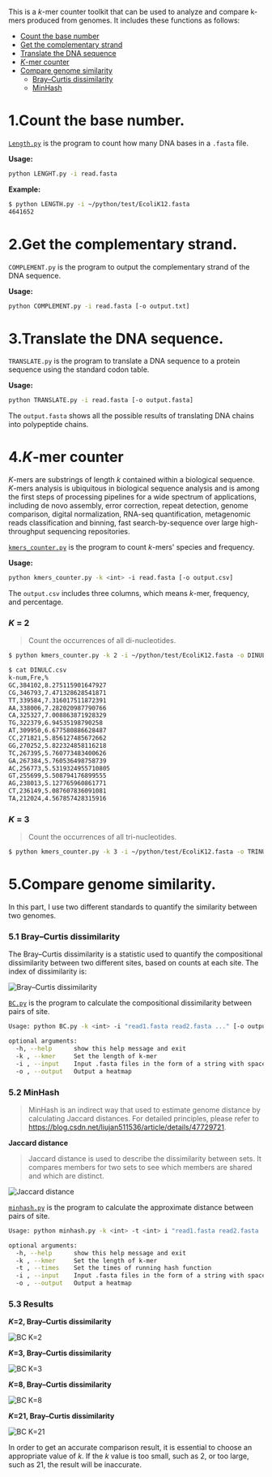 This is a *k*-mer counter toolkit that can be used to analyze and compare k-mers produced from genomes. It includes these functions as follows:
- [Count the base number](https://github.com/Yuan-KK/Assignment/blob/main/README.md#1count-the-base-number)
- [Get the complementary strand](https://github.com/Yuan-KK/Assignment/blob/main/README.md#2get-the-complementary-strand)
- [Translate the DNA sequence](https://github.com/Yuan-KK/Assignment/blob/main/README.md#3translate-the-dna-sequence)
- [*K*-mer counter](https://github.com/Yuan-KK/Assignment/blob/main/README.md#4k-mer-counter)
- [Compare genome similarity](https://github.com/Yuan-KK/Assignment/blob/main/README.md#5compare-genome-similarity)
  - [Bray–Curtis dissimilarity](https://github.com/Yuan-KK/Assignment/blob/main/README.md#51-braycurtis-dissimilarity)
  - [MinHash](https://github.com/Yuan-KK/Assignment/blob/main/README.md#52-minhash)
# 1.Count the base number.
[`Length.py`](https://github.com/Yuan-KK/Assignment/blob/main/LENGTH.py) is the program to count how many DNA bases in a `.fasta` file.

**Usage:**
```sh
python LENGHT.py -i read.fasta
```
**Example:**
```sh
$ python LENGTH.py -i ~/python/test/EcoliK12.fasta 
4641652
```
# 2.Get the complementary strand.
`COMPLEMENT.py` is the program to output the complementary strand of the DNA sequence.

**Usage:**
```sh
python COMPLEMENT.py -i read.fasta [-o output.txt]
```
# 3.Translate the DNA sequence.
`TRANSLATE.py` is the program to translate a DNA sequence to a protein sequence using the standard codon table.

**Usage:**
```sh
python TRANSLATE.py -i read.fasta [-o output.fasta]
```
The `output.fasta` shows all the possible results of translating DNA chains into polypeptide chains.
# 4.*K*-mer counter
*K*-mers are substrings of length *k* contained within a biological sequence. *K*-mers analysis is ubiquitous in biological sequence analysis and is among the first steps of processing pipelines for a wide spectrum of applications, including de novo assembly, error correction, repeat detection, genome comparison, digital normalization, RNA-seq quantification, metagenomic reads classification and binning, fast search-by-sequence over large high-throughput sequencing repositories.

[`kmers_counter.py`](https://github.com/Yuan-KK/Assignment/blob/main/kmers_counter.py) is the program to count *k*-mers' species and frequency. 

**Usage:**
```sh
python kmers_counter.py -k <int> -i read.fasta [-o output.csv]
```
The `output.csv` includes three columns, which means *k*-mer, frequency, and percentage.
### *K* = 2
> Count the occurrences of all di-nucleotides.
```sh
$ python kmers_counter.py -k 2 -i ~/python/test/EcoliK12.fasta -o DINULC.csv
```
```sh
$ cat DINULC.csv
k-num,Fre,%
GC,384102,8.275115901647927
CG,346793,7.471328628541871
TT,339584,7.316017511872391
AA,338006,7.282020987790766
CA,325327,7.008863871928329
TG,322379,6.94535198790258
AT,309950,6.677580886628487
CC,271821,5.856127485672662
GG,270252,5.822324858116218
TC,267395,5.760773483400626
GA,267384,5.760536498758739
AC,256773,5.5319324955710805
GT,255699,5.508794176899555
AG,238013,5.127765960861771
CT,236149,5.087607836091081
TA,212024,4.567857428315916
```
### *K* = 3
> Count the occurrences of all tri-nucleotides.
```sh
$ python kmers_counter.py -k 3 -i ~/python/test/EcoliK12.fasta -o TRINULC.csv
```
# 5.Compare genome similarity.
In this part, I use two different standards to quantify the similarity between two genomes.
### 5.1 Bray–Curtis dissimilarity
The Bray–Curtis dissimilarity is a statistic used to quantify the compositional dissimilarity between two different sites, based on counts at each site. The index of dissimilarity is:

![Bray–Curtis dissimilarity](https://gitee.com/yuan-keke/runoob-test/raw/master/20210504185804.jpeg)

[`BC.py`](https://github.com/Yuan-KK/Assignment/blob/main/BC.py) is the program to calculate the compositional dissimilarity between pairs of site.

```sh
Usage: python BC.py -k <int> -i "read1.fasta read2.fasta ..." [-o output.png]

optional arguments:
  -h, --help      show this help message and exit
  -k , --kmer     Set the length of k-mer
  -i , --input    Input .fasta files in the form of a string with spaces separating
  -o , --output   Output a heatmap
```
### 5.2 MinHash
> MinHash is an indirect way that used to estimate genome distance by calculating Jaccard distances. For detailed principles, please refer to https://blog.csdn.net/liujan511536/article/details/47729721.

**Jaccard distance**
> Jaccard distance is used to describe the dissimilarity between sets. It compares members for two sets to see which members are shared and which are distinct.

![Jaccard distance](https://gitee.com/yuan-keke/runoob-test/raw/master/20210504110402.svg)

[`minhash.py`](https://github.com/Yuan-KK/Assignment/blob/main/minhash.py) is the program to calculate the approximate distance between pairs of site.

```sh
Usage: python minhash.py -k <int> -t <int> i "read1.fasta read2.fasta ..." [-o output.png]

optional arguments:
  -h, --help      show this help message and exit
  -k , --kmer     Set the length of k-mer
  -t , --times    Set the times of running hash function
  -i , --input    Input .fasta files in the form of a string with spaces separating
  -o , --output   Output a heatmap
```
### 5.3 Results
***K*=2, Bray–Curtis dissimilarity**

![BC K=2](https://gitee.com/yuan-keke/runoob-test/raw/master/20210505100058.png)

***K*=3, Bray–Curtis dissimilarity**

![BC K=3](https://gitee.com/yuan-keke/runoob-test/raw/master/20210504221148.png)

***K*=8, Bray–Curtis dissimilarity**

![BC K=8](https://gitee.com/yuan-keke/runoob-test/raw/master/20210505141416.png)


***K*=21, Bray–Curtis dissimilarity**

![BC K=21](https://gitee.com/yuan-keke/runoob-test/raw/master/20210505141408.png)

In order to get an accurate comparison result, it is essential to choose an appropriate value of *k*. If the *k*  value is too small, such as 2, or too large, such as 21, the result will be inaccurate.

